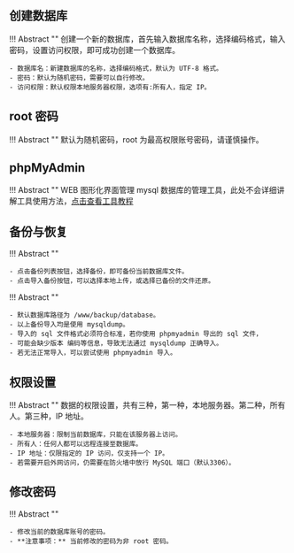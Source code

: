 ## 创建数据库

!!! Abstract ""
    创建一个新的数据库，首先输入数据库名称，选择编码格式，输入密码，设置访问权限，即可成功创建一个数据库。

    - 数据库名：新建数据库的名称，选择编码格式，默认为 UTF-8 格式。
    - 密码：默认为随机密码，需要可以自行修改。
    - 访问权限：默认权限本地服务器权限，选项有:所有人，指定 IP。

## root 密码

!!! Abstract ""
    默认为随机密码，root 为最高权限账号密码，请谨慎操作。

## phpMyAdmin

!!! Abstract ""
    WEB 图形化界面管理 mysql 数据库的管理工具，此处不会详细讲解工具使用方法，[点击查看工具教程](https://www.wpdaxue.com/series/phpmyadmin)

## 备份与恢复

!!! Abstract ""

    - 点击备份列表按钮，选择备份，即可备份当前数据库文件。
    - 点击导入备份按钮，可以选择本地上传，或选择已备份的文件还原。

!!! Abstract ""

    - 默认数据库路径为 /www/backup/database。
    - 以上备份导入均是使用 mysqldump。
    - 导入的 sql 文件格式必须符合标准，若你使用 phpmyadmin 导出的 sql 文件，
    - 可能会缺少版本 编码等信息，导致无法通过 mysqldump 正确导入。
    - 若无法正常导入，可以尝试使用 phpmyadmin 导入。

## 权限设置

!!! Abstract ""
    数据的权限设置，共有三种，第一种，本地服务器。第二种，所有人。第三种，IP 地址。

    - 本地服务器：限制当前数据库，只能在该服务器上访问。
    - 所有人：任何人都可以远程连接至数据库。
    - IP 地址：仅限指定的 IP 访问，仅支持一个 IP。
    - 若需要开启外网访问，仍需要在防火墙中放行 MySQL 端口（默认3306）。

## 修改密码

!!! Abstract ""

    - 修改当前的数据库账号的密码。
    - **注意事项：** 当前修改的密码为非 root 密码。
